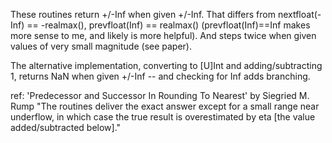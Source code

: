 
  These routines return +/-Inf when given +/-Inf.
  That differs from nextfloat(-Inf) == -realmax(), prevfloat(Inf) == realmax()
  (prevfloat(Inf)==Inf makes more sense to me, and likely is more helpful).
  And steps twice when given values of very small magnitude (see paper).

  The alternative implementation, converting to [U]Int and adding/subtracting 1,
  returns NaN when given +/-Inf -- and checking for Inf adds branching. 
  
  ref:
  'Predecessor and Successor In Rounding To Nearest' by Siegried M. Rump
  "The routines deliver the exact answer except for a small range near underflow,
   in which case the true result is overestimated by eta [the value added/subtracted below]."
